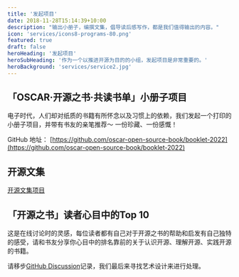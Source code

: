 ```yaml
---
title: '发起项目'
date: 2018-11-28T15:14:39+10:00
description: "输出小册子，编撰文集，倡导读后感写作，都是我们值得输出的内容。"
icon: 'services/icons8-programs-80.png'
featured: true
draft: false
heroHeading: '发起项目'
heroSubHeading: '作为一个以推进开源为目的的小组，发起项目是非常重要的。'
heroBackground: 'services/service2.jpg'
---
```


## 「OSCAR·开源之书·共读书单」小册子项目

电子时代，人们却对纸质的书籍有所怀念以及习惯上的依赖，我们发起一个打印的小册子项目，并带有书友的亲笔推荐～ 一份珍藏、一份感慨！

GitHub 地址： [https://github.com/oscar-open-source-book/booklet-2022](https://github.com/oscar-open-source-book/booklet-2022)

## 开源文集

[开源文集项目](/posts/open-source-way-collection/)

## 「开源之书」读者心目中的Top 10

这是在线讨论时的灵感，每位读者都有自己对于开源之书的帮助和启发有自己独特的感受，请和书友分享你心目中的排名靠前的关于认识开源、理解开源、实践开源的书籍。

请移步[GitHub Discussion](https://github.com/oscar-open-source-book/website/discussions/5)记录，我们最后来寻找艺术设计来进行处理。